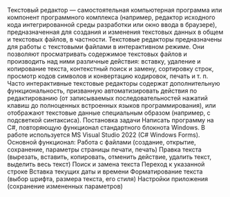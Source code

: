 Текстовый редактор — самостоятельная компьютерная программа или компонент программного комплекса (например, редактор исходного кода интегрированной среды разработки или окно ввода в браузере), предназначенная для создания и изменения текстовых данных в общем и текстовых файлов, в частности.
Текстовые редакторы предназначены для работы с текстовыми файлами в интерактивном режиме. Они позволяют просматривать содержимое текстовых файлов и производить над ними различные действия: вставку, удаление и копирование текста, контекстный поиск и замену, сортировку строк, просмотр кодов символов и конвертацию кодировок, печать и т. п.
Часто интерактивные текстовые редакторы содержат дополнительную функциональность, призванную автоматизировать действия по редактированию (от записываемых последовательностей нажатий клавиш до полноценных встроенных языков программирования), или отображают текстовые данные специальным образом (например, с подсветкой синтаксиса).
Постановка задачи
Написать программу на C#, повторяющую функционал стандартного блокнота Windows. В работе используется MS Visual Studio 2022 (C# Windows Forms).
Основной функционал:
Работа с файлами (создание, открытие, сохранение, параметры страницы печати, печать)
Правка текста (вырезать, вставить, копировать, отменить действие, удалить текст, выделить весь текст)
Поиск и замена текста
Переход к указанной строке
Вставка текущих даты и времени
Форматирование текста (выбор шрифта, размера текста, его стиля)
Настройки приложения (сохранение измененных параметров)
